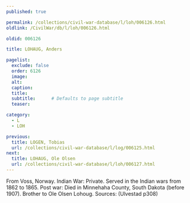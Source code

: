 ```yaml
---
published: true

permalink: /collections/civil-war-database/l/loh/006126.html
oldlink: /CivilWar/db/l/loh/006126.html

oldid: 006126

title: LOHAUG, Anders

pagelist:
  exclude: false
  order: 6126
  image: 
  alt:
  caption:
  title:
  subtitle:      # Defaults to page subtitle
  teaser:

category: 
  - L 
  - LOH

previous:
  title: LOGEN, Tobias
  url: /collections/civil-war-database/l/log/006125.html  
next:
  title: LOHAUG, Ole Olsen
  url: /collections/civil-war-database/l/loh/006127.html   
---
```

From Voss, Norway. Indian War: Private. Served in the Indian wars from 1862 to 1865. Post war: Died in Minnehaha County, South Dakota (before 1907). Brother to Ole Olsen Lohoug. Sources: (Ulvestad p308)